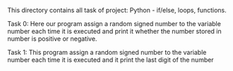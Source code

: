 This directory contains all task of project:
Python - if/else, loops, functions.

Task 0: Here our program assign a random signed number to the variable number
     each time it is executed and print it whether the number stored in number
     is positive or negative.

Task 1: This program assign a random signed number to the variable number each
     time it is executed and it print the last digit of the number
